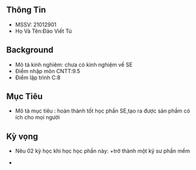 ## Thông Tin
- MSSV: 21012901
- Họ Và Tên:Đào Viết Tú
## Background
- Mô tả kinh nghiêm: chưa có kinh nghiệm về SE
- Điểm nhập môn CNTT:9.5
- Điểm lập trình C:8

## Mục Tiêu
- Mô tả mục tiêu : hoàn thành tốt học phần SE,tạo ra được sản phầm có ích cho mọi người

## Kỳ vọng
- Nêu 02 kỳ học khi học học phần này:
+trở thành một kỹ sư phần mềm
+
